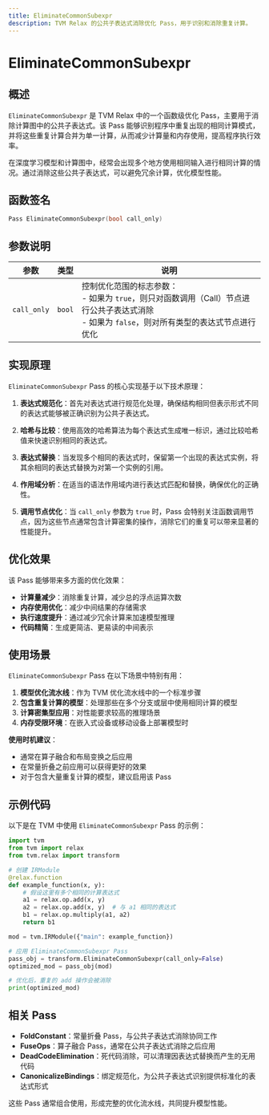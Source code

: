 ```yaml
---
title: EliminateCommonSubexpr
description: TVM Relax 的公共子表达式消除优化 Pass，用于识别和消除重复计算。
---
```


# EliminateCommonSubexpr

## 概述

`EliminateCommonSubexpr` 是 TVM Relax 中的一个函数级优化 Pass，主要用于消除计算图中的公共子表达式。该 Pass 能够识别程序中重复出现的相同计算模式，并将这些重复计算合并为单一计算，从而减少计算量和内存使用，提高程序执行效率。

在深度学习模型和计算图中，经常会出现多个地方使用相同输入进行相同计算的情况。通过消除这些公共子表达式，可以避免冗余计算，优化模型性能。

## 函数签名

```cpp
Pass EliminateCommonSubexpr(bool call_only)
```

## 参数说明

| 参数 | 类型 | 说明 |
|------|------|------|
| `call_only` | `bool` | 控制优化范围的标志参数：<br>- 如果为 `true`，则只对函数调用（Call）节点进行公共子表达式消除<br>- 如果为 `false`，则对所有类型的表达式节点进行优化 |

## 实现原理

`EliminateCommonSubexpr` Pass 的核心实现基于以下技术原理：

1. **表达式规范化**：首先对表达式进行规范化处理，确保结构相同但表示形式不同的表达式能够被正确识别为公共子表达式。

2. **哈希与比较**：使用高效的哈希算法为每个表达式生成唯一标识，通过比较哈希值来快速识别相同的表达式。

3. **表达式替换**：当发现多个相同的表达式时，保留第一个出现的表达式实例，将其余相同的表达式替换为对第一个实例的引用。

4. **作用域分析**：在适当的语法作用域内进行表达式匹配和替换，确保优化的正确性。

5. **调用节点优化**：当 `call_only` 参数为 `true` 时，Pass 会特别关注函数调用节点，因为这些节点通常包含计算密集的操作，消除它们的重复可以带来显著的性能提升。

## 优化效果

该 Pass 能够带来多方面的优化效果：

- **计算量减少**：消除重复计算，减少总的浮点运算次数
- **内存使用优化**：减少中间结果的存储需求
- **执行速度提升**：通过减少冗余计算来加速模型推理
- **代码精简**：生成更简洁、更易读的中间表示

## 使用场景

`EliminateCommonSubexpr` Pass 在以下场景中特别有用：

1. **模型优化流水线**：作为 TVM 优化流水线中的一个标准步骤
2. **包含重复计算的模型**：处理那些在多个分支或层中使用相同计算的模型
3. **计算密集型应用**：对性能要求较高的推理场景
4. **内存受限环境**：在嵌入式设备或移动设备上部署模型时

**使用时机建议**：
- 通常在算子融合和布局变换之后应用
- 在常量折叠之前应用可以获得更好的效果
- 对于包含大量重复计算的模型，建议启用该 Pass

## 示例代码

以下是在 TVM 中使用 `EliminateCommonSubexpr` Pass 的示例：

```python
import tvm
from tvm import relax
from tvm.relax import transform

# 创建 IRModule
@relax.function
def example_function(x, y):
    # 假设这里有多个相同的计算表达式
    a1 = relax.op.add(x, y)
    a2 = relax.op.add(x, y)  # 与 a1 相同的表达式
    b1 = relax.op.multiply(a1, a2)
    return b1

mod = tvm.IRModule({"main": example_function})

# 应用 EliminateCommonSubexpr Pass
pass_obj = transform.EliminateCommonSubexpr(call_only=False)
optimized_mod = pass_obj(mod)

# 优化后，重复的 add 操作会被消除
print(optimized_mod)
```

## 相关 Pass

- **FoldConstant**：常量折叠 Pass，与公共子表达式消除协同工作
- **FuseOps**：算子融合 Pass，通常在公共子表达式消除之后应用
- **DeadCodeElimination**：死代码消除，可以清理因表达式替换而产生的无用代码
- **CanonicalizeBindings**：绑定规范化，为公共子表达式识别提供标准化的表达式形式

这些 Pass 通常组合使用，形成完整的优化流水线，共同提升模型性能。